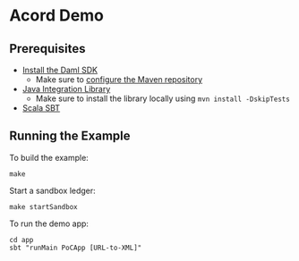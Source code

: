 # Acord Demo

## Prerequisites

- [Install the Daml SDK](https://docs.daml.com/getting-started/installation.html)
    - Make sure to [configure the Maven repository](https://docs.daml.com/getting-started/installation.html#configure-maven)
- [Java Integration Library](../lib-integration-java/README.md)
    - Make sure to install the library locally using `mvn install -DskipTests`
- [Scala SBT](https://www.scala-sbt.org/)

## Running the Example

To build the example:

```
make
```

Start a sandbox ledger:

```shell
make startSandbox
```

To run the demo app:

```shell
cd app
sbt "runMain PoCApp [URL-to-XML]"
```
